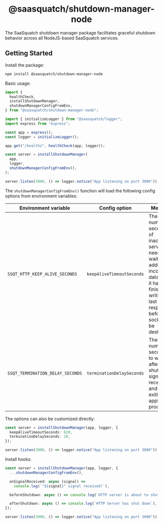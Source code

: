 <h1 align="center">@saasquatch/shutdown-manager-node</h1>

The SaaSquatch shutdown manager package facilitates graceful shutdown behavior across all
NodeJS-based SaaSquatch services.

## Getting Started

Install the package:

```bash
npm install @saasquatch/shutdown-manager-node
```

Basic usage:

```typescript
import {
  healthCheck,
  installShutdownManager,
  shutdownManagerConfigFromEnv,
} from "@saasquatch/shutdown-manager-node";

import { initializeLogger } from "@saasquatch/logger";
import express from "express";

const app = express();
const logger = initializeLogger();

app.get("/healthz", healthCheck(app, logger));

const server = installShutdownManager(
  app,
  logger,
  shutdownManagerConfigFromEnv(),
);

server.listen(3000, () => logger.notice("App listening on port 3000"));
```

The `shutdownManagerConfigFromEnv()` function will load the following config options from
environment variables:

| Environment variable             | Config option             | Meaning                                                                                                                                                                      |
| -------------------------------- | ------------------------- | ---------------------------------------------------------------------------------------------------------------------------------------------------------------------------- |
| `SSQT_HTTP_KEEP_ALIVE_SECONDS`   | `keepAliveTimeoutSeconds` | The number of seconds of inactivity a server needs to wait for additional incoming data, after it has finished writing the last response, before a socket will be destroyed. |
| `SSQT_TERMINATION_DELAY_SECONDS` | `terminationDelaySeconds` | The number of seconds to wait after the shutdown signal is received and before exiting the application process.                                                              |

The options can also be customized directly:

```typescript
const server = installShutdownManager(app, logger, {
  keepAliveTimeoutSeconds: 620,
  terminationDelaySeconds: 20,
});

server.listen(3000, () => logger.notice("App listening on port 3000"));
```

Install hooks:

```typescript
const server = installShutdownManager(app, logger, {
  ...shutdownManagerConfigFromEnv(),

  onSignalReceived: async (signal) =>
    console.log(`"${signal}" signal received!`),

  beforeShutdown: async () => console.log(`HTTP server is about to shut down`),

  afterShutdown: async () => console.log(`HTTP Server has shut down`),
});

server.listen(3000, () => logger.notice("App listening on port 3000"));
```
